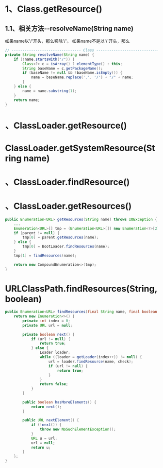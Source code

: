 
# 1、Class.getResource()


## 1.1、相关方法--resolveName(String name)

如果name以'/'开头，那么移除'/'。
如果name不是以'/'开头，那么
```java
// -------------------------------- Class ---------------------------------------
private String resolveName(String name) {  
    if (!name.startsWith("/")) {  
        Class<?> c = isArray() ? elementType() : this;  
        String baseName = c.getPackageName();  
        if (baseName != null && !baseName.isEmpty()) {  
            name = baseName.replace('.', '/') + "/" + name;  
        }  
    } else {  
        name = name.substring(1);  
    }  
    return name;  
}
```


# 、ClassLoader.getResource()



# ClassLoader.getSystemResource(String name)


# 、ClassLoader.findResource()

# 、ClassLoader.getResources()
```java
public Enumeration<URL> getResources(String name) throws IOException {  
	... 
    Enumeration<URL>[] tmp = (Enumeration<URL>[]) new Enumeration<?>[2];  
    if (parent != null) {  
        tmp[0] = parent.getResources(name);  
    } else {  
        tmp[0] = BootLoader.findResources(name);  
    }  
    tmp[1] = findResources(name);  
  
    return new CompoundEnumeration<>(tmp);  
}
```

# URLClassPath.findResources(String,boolean)

```java
public Enumeration<URL> findResources(final String name, final boolean check) {  
    return new Enumeration<>() {  
        private int index = 0;  
        private URL url = null;  
  
        private boolean next() {  
            if (url != null) {  
                return true;  
            } else {  
                Loader loader;  
                while ((loader = getLoader(index++)) != null) {  
                    url = loader.findResource(name, check);  
                    if (url != null) {  
                        return true;  
                    }  
                }  
                return false;  
            }  
        }  
  
        public boolean hasMoreElements() {  
            return next();  
        }  
  
        public URL nextElement() {  
            if (!next()) {  
                throw new NoSuchElementException();  
            }  
            URL u = url;  
            url = null;  
            return u;  
        }  
    };  
}
```
